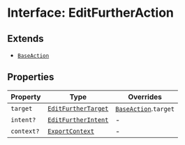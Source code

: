 # Interface: EditFurtherAction

## Extends

- [`BaseAction`](base-action/index.md)

## Properties

| Property | Type | Overrides |
| ------ | ------ | ------ |
| `target` | [`EditFurtherTarget`](../enumerations/edit-further-target/index.md) | [`BaseAction`](base-action/index.md).`target` |
| `intent?` | [`EditFurtherIntent`](../enumerations/edit-further-intent/index.md) | - |
| `context?` | [`ExportContext`](../type-aliases/export-context/index.md) | - |
